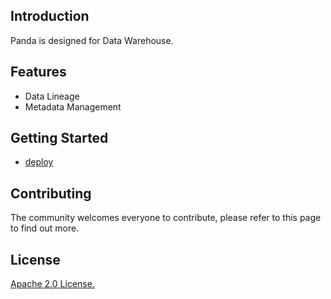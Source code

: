 
## Introduction

Panda is designed for Data Warehouse.

## Features


- Data Lineage
- Metadata Management

## Getting Started

* [deploy](docs/deploy.md)

## Contributing

The community welcomes everyone to contribute, please refer to this page to find out more.

## License

[Apache 2.0 License.](LICENSE)